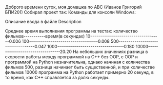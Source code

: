 Доброго времени суток, моя домашка по АВС (Иванов Григорий БПИ201)
Cобирал проект так:
Команды для консоли Windows:

Описание ввода в файле Description

Среднее время выполнения программы на тестах:
количество фильмов-----------время(в секундах)
10------------------------------------0.006
100-----------------------------------0.008
500-----------------------------------0.047
1000----------------------------------0.180
10000---------------------------------20.20
На небольших значениях разница в скорости работы между программой на С++ без OOP, с OOP и программой на Python незначительна, однако начиная с количества фильмов 500, разница начинает быть существенной, и при количестве фильмов 10000 программа на Python работает примерно 20 секунд, в то время, как C++ справляется за долю секунды.
